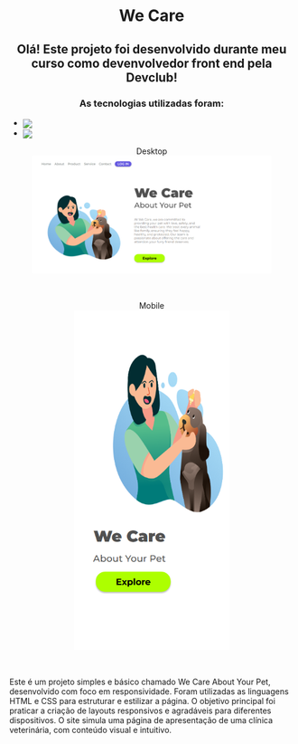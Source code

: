 <h1 align="center">We Care</h1>

<h2 align="center">Olá! Este projeto foi desenvolvido durante meu curso como devenvolvedor front end pela Devclub!</h2>

<h3 align="center">As tecnologias utilizadas foram:</h3>

- <img src="https://img.shields.io/badge/html5-%23E34F26.svg?style=for-the-badge&logo=html5&logoColor=white" align="center"/>
- <img src="https://img.shields.io/badge/css3-%231572B6.svg?style=for-the-badge&logo=css3&logoColor=white" align="center"/> 
<div align="center">
<figure>
  <figcaption>
    Desktop
      <br>
        <img src="https://github.com/melck01/We-care/blob/main/assets/desktop.png?raw=true" width="650"/>
  </figcaption>
    </figure>
</div>
<br>
<div align="center">
<figure>
  <ficaption>Mobile
    <br>
       <img src="https://github.com/melck01/We-care/blob/main/assets/mobile.png?raw=true" height="600"/>
  </ficaption>
</figure>
</div>
<br>
<p>Este é um projeto simples e básico chamado We Care About Your Pet, desenvolvido com foco em responsividade. Foram utilizadas as linguagens HTML e CSS para estruturar e estilizar a página. O objetivo principal foi praticar a criação de layouts 
  responsivos e agradáveis para diferentes dispositivos. O site simula uma página de apresentação de uma clínica veterinária, com conteúdo visual e intuitivo.</p>
  
